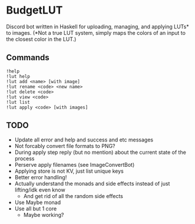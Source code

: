 # BudgetLUT

Discord bot written in Haskell for uploading, managing, and applying LUTs* to images. (*Not a true LUT system, simply maps the colors of an input to the closest color in the LUT.) 

## Commands

```
!help
!lut help
!lut add <name> [with image]
!lut rename <code> <new name>
!lut delete <code>
!lut view <code>
!lut list
!lut apply <code> [with images]
```

## TODO

- Update all error and help and success and etc messages
- Not forcably convert file formats to PNG?
- During apply step reply (but no mention) about the current state of the process
- Perserve apply filenames (see ImageConvertBot)
- Applying store is not KV, just list unique keys
- Better error handling!
- Actually understand the monads and side effects instead of just lifting/idk even know
	- And get rid of all the random side effects
- Use Maybe monad
- Use all but 1 core
	- Maybe working?